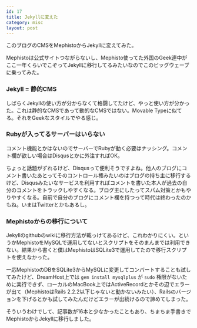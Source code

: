 ```yaml
---
id: 17
title: Jekyllに変えた
category: misc
layout: post
---
```


このブログのCMSをMephistoからJekyllに変えてみた。

Mephistoは公式サイトつながらないし、Mephisto使ってた外国のGeek連中がここ一年くらいでこぞってJekyllに移行してるみたいなのでこのビッグウェーブに乗ってみた。

### Jekyll = 静的CMS

しばらくJekyllの使い方が分からなくて格闘してたけど、やっと使い方が分かった。これは静的なCMSであって動的なCMSではない。Movable Typeに似てる。それをGeekなスタイルでやる感じ。

### Rubyが入ってるサーバーはいらない

コメント機能とかはないのでサーバーでRubyが動く必要はナッシング。コメント欄が欲しい場合はDisqusとかに外注すればOK。

ちょっと話題がずれるけど、Disqusって便利そうですよね。他人のブログにコメント書いたあとってそのコントロール権みたいのはブログの持ち主に移行するけど、Disqusみたいなサービスを利用すればコメントを書いた本人が過去の自分のコメントをトラックしやすくなる。ブログ主にしたってスパム対策とかもやりやすくなる。自前で自分のブログにコメント欄を持つって時代は終わったのかもね。いまはTwitterとかもあるし。

### Mephistoからの移行について

Jekyllのgithubのwikiに移行方法が載っけてあるけど、これわかりにくい。というかMephistoをMySQLで運用してないとスクリプトをそのまんまでは利用できない。結果から書くと僕はMephistoはSQLite3で運用してたので移行スクリプトを使えなかった。

一応MephistoのDBをSQLite3からMySQLに変更してコンバートすることも試してみたけど、DreamHost上では `gem install mysqlplus` が `sudo` 権限がないために実行できず、ローカルのMacBook上ではActiveRecordとかその辺でエラーが出て（MephistoはRails 2.2.2以下じゃないと動かないみたい）、Railsのバージョンを下げるとかも試してみたんだけどエラーが出続けるので諦めてしまった。

そういうわけでして、記事数が16本と少なかったこともあり、ちまちま手書きでMephistoからJekyllに移行しました。